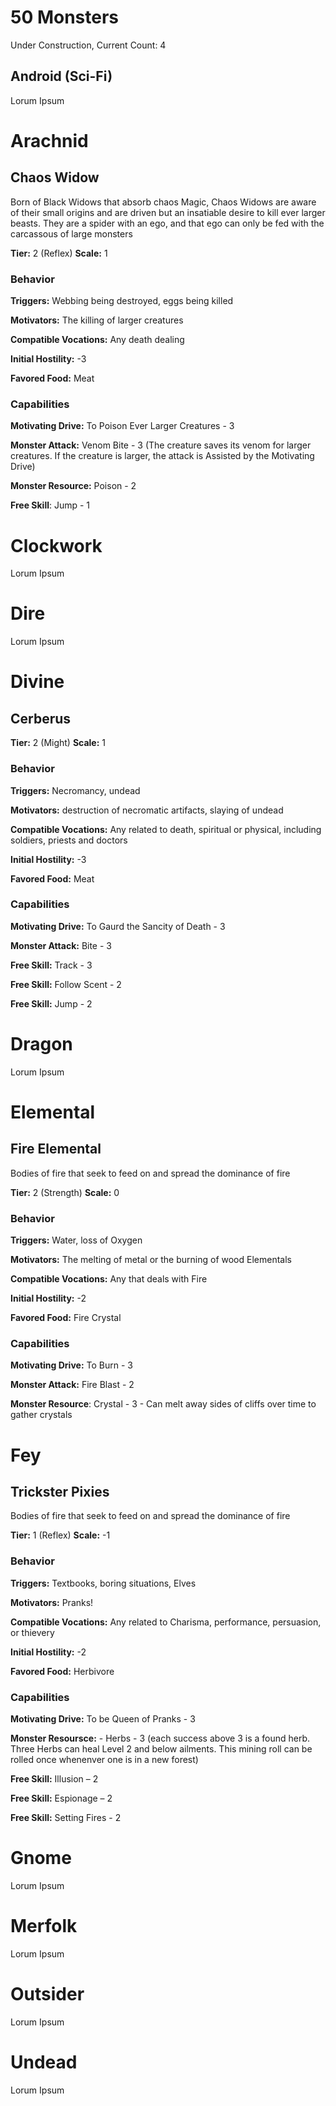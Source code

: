 # 50 Monsters
Under Construction, Current Count: 4

## Android (Sci-Fi)
Lorum Ipsum

# Arachnid
## Chaos Widow
Born of Black Widows that absorb chaos Magic, Chaos Widows are aware of their small origins and are driven but an insatiable desire to kill ever larger beasts.  They are a spider with an ego, and that ego can only be fed with the carcassous of large monsters

**Tier:** 2 (Reflex)
**Scale:** 1
### Behavior
**Triggers:** Webbing being destroyed, eggs being killed

**Motivators:** The killing of larger creatures

**Compatible Vocations:** Any death dealing

**Initial Hostility:** -3 

**Favored Food:** Meat

### Capabilities
**Motivating Drive:** To Poison Ever Larger Creatures - 3

**Monster Attack:** Venom Bite - 3 (The creature saves its venom for larger creatures.  If the creature is larger, the attack is Assisted by the Motivating Drive)

**Monster Resource:** Poison - 2  

**Free Skill**: Jump - 1



# Clockwork
Lorum Ipsum

# Dire
Lorum Ipsum

# Divine
## Cerberus 
**Tier:** 2 (Might)
**Scale:** 1
### Behavior
**Triggers:** Necromancy, undead

**Motivators:** destruction of necromatic artifacts, slaying of undead

**Compatible Vocations:** Any related to death, spiritual or physical, including soldiers, priests and doctors

**Initial Hostility:** -3 

**Favored Food:** Meat

### Capabilities
**Motivating Drive:** To Gaurd the Sancity of Death - 3

**Monster Attack:** Bite - 3

**Free Skill:** Track - 3

**Free Skill:** Follow Scent - 2

**Free Skill:** Jump - 2


# Dragon
Lorum Ipsum

# Elemental
## Fire Elemental
Bodies of fire that seek to feed on and spread the dominance of fire

**Tier:** 2 (Strength)
**Scale:** 0
### Behavior
**Triggers:** Water, loss of Oxygen

**Motivators:** The melting of metal or the burning of wood Elementals

**Compatible Vocations:** Any that deals with Fire

**Initial Hostility:** -2 

**Favored Food:** Fire Crystal

### Capabilities
**Motivating Drive:** To Burn - 3

**Monster Attack:** Fire Blast - 2

**Monster Resource**: Crystal - 3 - Can melt away sides of cliffs over time to gather crystals


# Fey
## Trickster Pixies
Bodies of fire that seek to feed on and spread the dominance of fire

**Tier:** 1 (Reflex)
**Scale:** -1
### Behavior
**Triggers:** Textbooks, boring situations, Elves

**Motivators:** Pranks!

**Compatible Vocations:** Any related to Charisma, performance, persuasion, or thievery

**Initial Hostility:** -2 

**Favored Food:** Herbivore

### Capabilities
 **Motivating Drive:** To be Queen of Pranks - 3

**Monster Resoursce:** - Herbs - 3  (each success above 3 is a found herb.  Three Herbs can heal Level 2 and below ailments.  This mining roll can be rolled once whenenver one is in a new forest)

**Free Skill:** Illusion – 2

**Free Skill:** Espionage – 2

**Free Skill:** Setting Fires - 2


# Gnome
Lorum Ipsum

# Merfolk
Lorum Ipsum

# Outsider
Lorum Ipsum

# Undead
Lorum Ipsum
